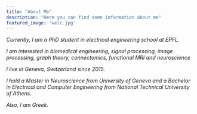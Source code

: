 ```yaml
---
title: "About Me"
description: "Here you can find some information about me"
featured_image: 'welc.jpg'
---
```


_Currently, I am a PhD student in electrical engineering school at EPFL._

_I am interested in biomedical engineering, signal processing, image processing, graph theory, connectomics, functional MRI and neuroscience_

_I live in Geneva, Switzerland since 2015._

_I hold a Master in Neuroscience from University of Geneva and a Bachelor in Electrical and Computer Engineering from National Technical University of Athens._

_Also, I am Greek._
